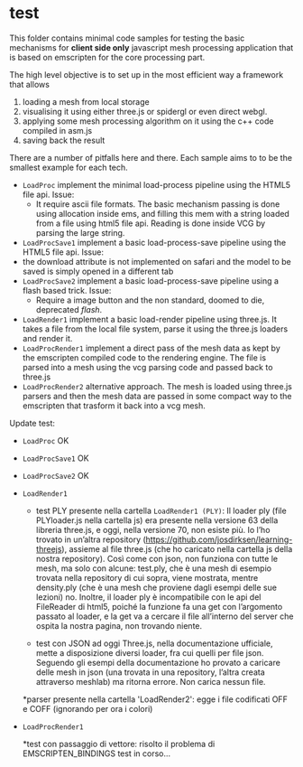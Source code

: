 # test 
This folder contains minimal code samples for testing the basic mechanisms for **client side only** javascript mesh processing application that is based on emscripten for the core processing part. 

The high level objective is to set up in the most efficient way a framework that allows 
1. loading a mesh from local storage
2. visualising it using either three.js or spidergl or even direct webgl. 
3. applying some mesh processing algorithm on it using the c++ code compiled in asm.js
4. saving back the result

There are a number of pitfalls here and there. 
Each sample aims to to be the smallest example for each tech. 

* `LoadProc` implement the minimal load-process pipeline using the HTML5 file api. Issue:
    * It require ascii file formats. The basic mechanism passing is done using allocation inside ems, and filling this mem with a string loaded from a file using html5 file api. Reading is done inside VCG by parsing the large string.
* `LoadProcSave1` implement a basic load-process-save pipeline using the HTML5 file api. Issue:
 *  the download attribute is not implemented on safari and the model to be saved is simply opened in a different tab
* `LoadProcSave2` implement a basic load-process-save pipeline using a flash based trick. Issue:
	* Require a image button and the non standard, doomed to die, deprecated *flash*.
* `LoadRender1` implement a basic load-render pipeline using three.js. It takes a file from the local file system, parse it using the three.js loaders and render it. 
* `LoadProcRender1` implement a direct pass of the mesh data as kept by the emscripten compiled code to the rendering engine. The file is parsed into a mesh using the vcg parsing code and passed back to three.js
* `LoadProcRender2` alternative approach. The mesh is loaded using three.js parsers and then the mesh data are passed in some compact way to the emscripten that trasform it back into a vcg mesh.


Update test:
* `LoadProc` OK
* `LoadProcSave1` OK
* `LoadProcSave2` OK  

* `LoadRender1` 

	* test PLY presente nella cartella `LoadRender1 (PLY)`: 
	Il loader ply (file PLYloader.js nella cartella js) era presente nella versione 63 della libreria three.js, e oggi, nella versione 70, non esiste più. Io l’ho trovato in un’altra repository (https://github.com/josdirksen/learning-threejs), assieme al file three.js (che ho caricato nella cartella js della nostra repository). Così come con json, non funziona con tutte le mesh, ma solo con alcune: test.ply, che è una mesh di esempio trovata nella repository di cui sopra, viene mostrata, mentre density.ply (che è una mesh che proviene dagli esempi delle sue lezioni) no. Inoltre, il loader ply è incompatibile con le api del FileReader di html5, poiché la funzione fa una get con l’argomento passato al loader, e la get va a cercare il file all’interno del server che ospita la nostra pagina, non trovando niente. 
	
	* test con JSON
	ad oggi Three.js, nella documentazione ufficiale, mette a disposizione diversi loader, fra cui quelli per file json. Seguendo gli esempi della documentazione ho provato a caricare delle mesh in json (una trovata in una repository, l’altra creata attraverso meshlab) ma ritorna errore. Non carica nessun file. 

	*parser presente nella cartella 'LoadRender2': 
	egge i file codificati OFF e COFF (ignorando per ora i colori)

* `LoadProcRender1` 

	*test con passaggio di vettore:
	risolto il problema di EMSCRIPTEN_BINDINGS
	test in corso...

